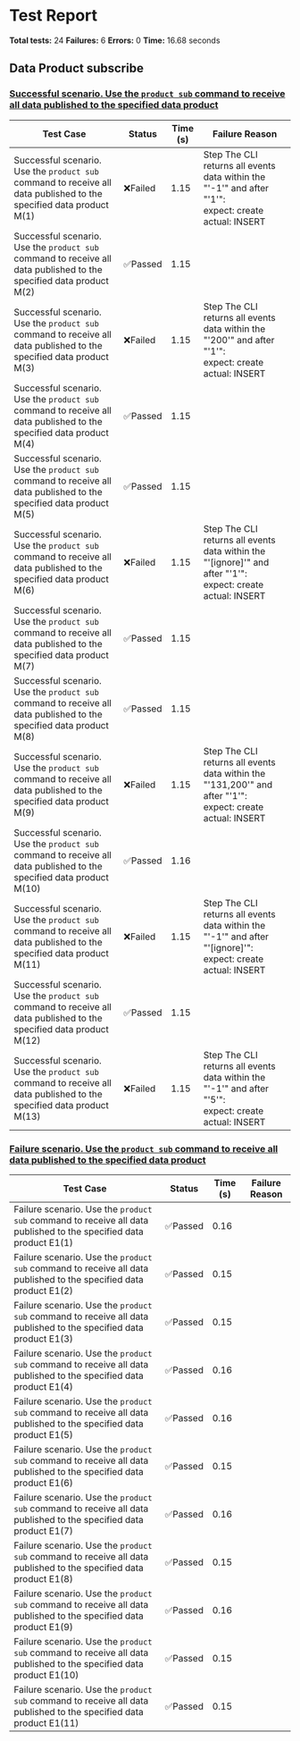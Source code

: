 # Test Report

**Total tests:** 24
**Failures:** 6
**Errors:** 0
**Time:** 16.68 seconds

## Data Product subscribe


### [Successful scenario. Use the `product sub` command to receive all data published to the specified data product](https://github.com/BrobridgeOrg/gravity-cli-tests/tree/main/data_product_subscribe_test/data_product_subscribe_test.feature#L9)

| Test Case | Status | Time (s) | Failure Reason |
|-----------|--------|----------|----------------|
| Successful scenario. Use the `product sub` command to receive all data published to the specified data product M(1)  | ❌Failed | 1.15 | Step The CLI returns all events data within the "'-1'" and after "'1'": <br>expect: create <br>actual: INSERT |
| Successful scenario. Use the `product sub` command to receive all data published to the specified data product M(2)  | ✅Passed | 1.15 |  |
| Successful scenario. Use the `product sub` command to receive all data published to the specified data product M(3)  | ❌Failed | 1.15 | Step The CLI returns all events data within the "'200'" and after "'1'": <br>expect: create <br>actual: INSERT |
| Successful scenario. Use the `product sub` command to receive all data published to the specified data product M(4)  | ✅Passed | 1.15 |  |
| Successful scenario. Use the `product sub` command to receive all data published to the specified data product M(5)  | ✅Passed | 1.15 |  |
| Successful scenario. Use the `product sub` command to receive all data published to the specified data product M(6)  | ❌Failed | 1.15 | Step The CLI returns all events data within the "'[ignore]'" and after "'1'": <br>expect: create <br>actual: INSERT |
| Successful scenario. Use the `product sub` command to receive all data published to the specified data product M(7)  | ✅Passed | 1.15 |  |
| Successful scenario. Use the `product sub` command to receive all data published to the specified data product M(8)  | ✅Passed | 1.15 |  |
| Successful scenario. Use the `product sub` command to receive all data published to the specified data product M(9)  | ❌Failed | 1.15 | Step The CLI returns all events data within the "'131,200'" and after "'1'": <br>expect: create <br>actual: INSERT |
| Successful scenario. Use the `product sub` command to receive all data published to the specified data product M(10)  | ✅Passed | 1.16 |  |
| Successful scenario. Use the `product sub` command to receive all data published to the specified data product M(11)  | ❌Failed | 1.15 | Step The CLI returns all events data within the "'-1'" and after "'[ignore]'": <br>expect: create <br>actual: INSERT |
| Successful scenario. Use the `product sub` command to receive all data published to the specified data product M(12)  | ✅Passed | 1.15 |  |
| Successful scenario. Use the `product sub` command to receive all data published to the specified data product M(13)  | ❌Failed | 1.15 | Step The CLI returns all events data within the "'-1'" and after "'5'": <br>expect: create <br>actual: INSERT |

### [Failure scenario. Use the `product sub` command to receive all data published to the specified data product](https://github.com/BrobridgeOrg/gravity-cli-tests/tree/main/data_product_subscribe_test/data_product_subscribe_test.feature#L34)

| Test Case | Status | Time (s) | Failure Reason |
|-----------|--------|----------|----------------|
| Failure scenario. Use the `product sub` command to receive all data published to the specified data product E1(1)  | ✅Passed | 0.16 |  |
| Failure scenario. Use the `product sub` command to receive all data published to the specified data product E1(2)  | ✅Passed | 0.15 |  |
| Failure scenario. Use the `product sub` command to receive all data published to the specified data product E1(3)  | ✅Passed | 0.15 |  |
| Failure scenario. Use the `product sub` command to receive all data published to the specified data product E1(4)  | ✅Passed | 0.16 |  |
| Failure scenario. Use the `product sub` command to receive all data published to the specified data product E1(5)  | ✅Passed | 0.16 |  |
| Failure scenario. Use the `product sub` command to receive all data published to the specified data product E1(6)  | ✅Passed | 0.15 |  |
| Failure scenario. Use the `product sub` command to receive all data published to the specified data product E1(7)  | ✅Passed | 0.16 |  |
| Failure scenario. Use the `product sub` command to receive all data published to the specified data product E1(8)  | ✅Passed | 0.15 |  |
| Failure scenario. Use the `product sub` command to receive all data published to the specified data product E1(9)  | ✅Passed | 0.16 |  |
| Failure scenario. Use the `product sub` command to receive all data published to the specified data product E1(10)  | ✅Passed | 0.15 |  |
| Failure scenario. Use the `product sub` command to receive all data published to the specified data product E1(11)  | ✅Passed | 0.15 |  |

